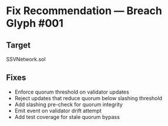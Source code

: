 # Fix Recommendation — Breach Glyph #001

## Target
SSVNetwork.sol

## Fixes
- Enforce quorum threshold on validator updates  
- Reject updates that reduce quorum below slashing threshold  
- Add slashing pre-check for quorum integrity  
- Emit event on validator drift attempt  
- Add test coverage for stale quorum bypass
